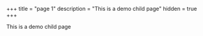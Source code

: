 +++
title = "page 1" 
description = "This is a demo child page"
hidden = true
+++

This is a demo child page
